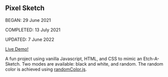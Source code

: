 ## Pixel Sketch

BEGAN: 29 June 2021

COMPLETED: 13 July 2021

UPDATED: 7 June 2022

[Live Demo!](https://mgmarlowe.github.io/sketch/)

A fun project using vanilla Javascript, HTML, and CSS to mimic an Etch-A-Sketch. Two modes are available: black and white, and random. The random color is achieved using [randomColor.js](https://github.com/davidmerfield/randomColor).
